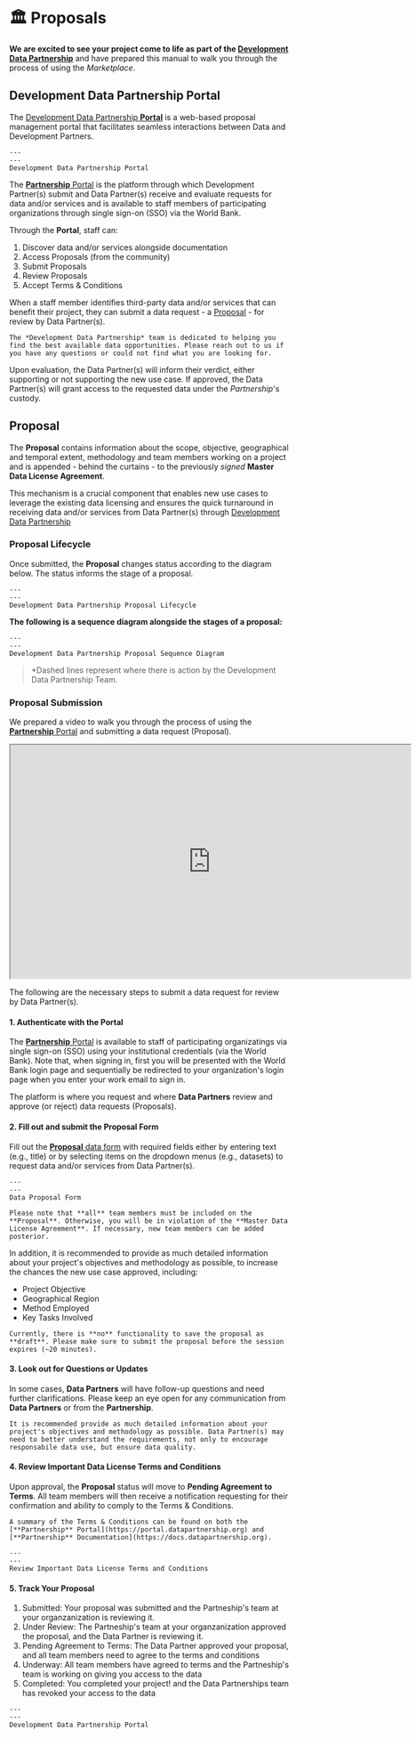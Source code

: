 # 🏛️  Proposals

 **We are excited to see your project come to life as part of the [Development Data Partnership](https://datapartnership.org)** and have prepared this manual to walk you through the process of using the *Marketplace*.

## Development Data Partnership Portal

The [Development Data Partnership **Portal**](https://portal.datapartnership.org) is a web-based proposal management portal that facilitates seamless interactions between Data and Development Partners.

```{figure} images/marketplace-portal.png
---
---
Development Data Partnership Portal
```

The [**Partnership** Portal](https://portal.datapartnership.org) is the platform through which Development Partner(s) submit and Data Partner(s) receive and evaluate requests for data and/or services and is available to staff members of participating organizations through single sign-on (SSO) via the World Bank.

Through the **Portal**, staff can:

1. Discover data and/or services alongside documentation
2. Access Proposals (from the community)
3. Submit Proposals
4. Review Proposals
5. Accept Terms & Conditions

When a staff member identifies third-party data and/or services that can benefit their project, they can submit a data request - a [Proposal](#proposal) - for review by Data Partner(s).

```{tip}
The *Development Data Partnership* team is dedicated to helping you find the best available data opportunities. Please reach out to us if you have any questions or could not find what you are looking for.
```

Upon evaluation, the Data Partner(s) will inform their verdict, either supporting or not supporting the new use case. If approved, the Data Partner(s) will grant access to the requested data under the *Partnership*'s custody.

## Proposal

The **Proposal** contains information about the scope, objective, geographical and temporal extent, methodology and team members working on a project and is appended - behind the curtains - to the previously *signed* **Master Data License Agreement**.

This mechanism is a crucial component that enables
new use cases to leverage the existing data licensing and ensures the quick turnaround in receiving data and/or services from Data Partner(s) through [Development Data Partnership](https://datapartnership.org)

###  Proposal Lifecycle

Once submitted, the **Proposal** changes status according to the diagram below. The status informs the stage of a proposal.

```{figure} images/project-status.png
---
---
Development Data Partnership Proposal Lifecycle
```

**The following is a sequence diagram alongside the stages of a proposal:**

```{figure} images/proposal-sequence.svg
---
---
Development Data Partnership Proposal Sequence Diagram
```

> *Dashed lines represent where there is action by the Development Data Partnership Team.

### Proposal Submission

We prepared a video to walk you through the process of using the [**Partnership** Portal](https://portal.datapartnership.org) and submitting a data request (Proposal).

<iframe width="720" height="420"
src="https://www.youtube.com/embed/nq3FCY2btTs">
</iframe>

The following are the necessary steps to submit a data request for review by Data Partner(s).

#### 1. Authenticate with the Portal

The [**Partnership** Portal](https://datapartnership.org) is available to staff of participating organizatings via single sign-on (SSO) using your institutional credentials (via the World Bank). Note that, when signing in, first you will be presented with the World Bank login page and sequentially be redirected to your organization's login page when you enter your work email to sign in.

The platform is where you request and where **Data Partners** review and approve (or reject) data requests (Proposals).

#### 2. Fill out and submit the Proposal Form

Fill out the [**Proposal** data form](https://portal.datapartnership.org/submitproposal) with required fields either by entering text (e.g., title) or by selecting items on the dropdown menus (e.g., datasets) to request data and/or services from Data Partner(s).

```{figure} images/portal-proposal-form.png
---
---
Data Proposal Form
```

```{important}
Please note that **all** team members must be included on the **Proposal**. Otherwise, you will be in violation of the **Master Data License Agreement**. If necessary, new team members can be added posterior.
```

In addition, it is recommended to provide as much detailed information about your project's objectives and methodology as possible, to increase the chances the new use case approved, including:

- Project Objective
- Geographical Region
- Method Employed
- Key Tasks Involved

```{caution}
Currently, there is **no** functionality to save the proposal as **draft**. Please make sure to submit the proposal before the session expires (~20 minutes).
```

#### 3. Look out for Questions or Updates

In some cases, **Data Partners** will have follow-up questions and need further clarifications. Please keep an eye open for any communication from **Data Partners** or from the **Partnership**.

```{tip}
It is recommended provide as much detailed information about your project's objectives and methodology as possible. Data Partner(s) may need to better understand the requirements, not only to encourage responsabile data use, but ensure data quality.
```

#### 4. Review Important Data License Terms and Conditions

Upon approval, the **Proposal** status will move to **Pending Agreement to Terms**. All team members will then receive a notification requesting for their confirmation and ability to comply to the Terms & Conditions.

```{note}
A summary of the Terms & Conditions can be found on both the [**Partnership** Portal](https://portal.datapartnership.org) and [**Partnership** Documentation](https://docs.datapartnership.org).
```

```{figure} images/portal-terms-and-conditions.png
---
---
Review Important Data License Terms and Conditions
```

#### 5. Track Your Proposal

1. Submitted: Your proposal was submitted and the Partneship's team at your organzanization is reviewing it.​
2. Under Review: The Partneship's team at your organzanization approved the proposal, and the Data Partner is reviewing it.​
3. Pending Agreement to Terms: The Data Partner approved your proposal, and all team members need to agree to the terms and conditions​
4. Underway: All team members have agreed to terms and the Partneship's team is working on giving you access to the data​
5. Completed: You completed your project! and the Data Partnerships team has revoked your access to the data​

```{figure} images/project-status.png
---
---
Development Data Partnership Portal
```
